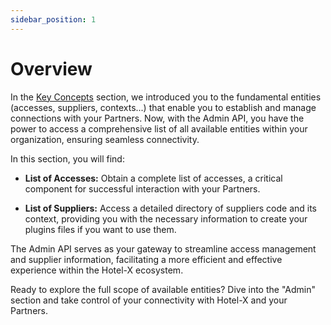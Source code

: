 ```yaml
---
sidebar_position: 1
---
```


# Overview

In the [Key Concepts](../../../../get-started/key-concepts) section, we introduced you to the fundamental entities (accesses, suppliers, contexts...) that enable you to establish and manage connections with your Partners. Now, with the Admin API, you have the power to access a comprehensive list of all available entities within your organization, ensuring seamless connectivity.

In this section, you will find:

- **List of Accesses:** Obtain a complete list of accesses, a critical component for successful interaction with your Partners. 

- **List of Suppliers:** Access a detailed directory of suppliers code and its context, providing you with the necessary information to create your plugins files if you want to use them.

The Admin API serves as your gateway to streamline access management and supplier information, facilitating a more efficient and effective experience within the Hotel-X ecosystem.

Ready to explore the full scope of available entities? Dive into the "Admin" section and take control of your connectivity with Hotel-X and your Partners.

